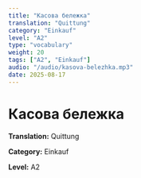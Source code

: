 ```yaml
---
title: "Касова бележка"
translation: "Quittung"
category: "Einkauf"
level: "A2"
type: "vocabulary"
weight: 20
tags: ["A2", "Einkauf"]
audio: "/audio/kasova-belezhka.mp3"
date: 2025-08-17
---
```


# Касова бележка

**Translation:** Quittung

**Category:** Einkauf

**Level:** A2

